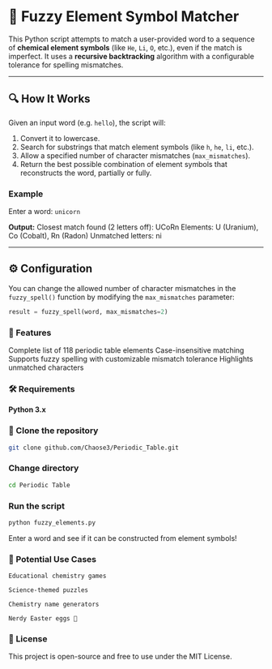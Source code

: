 # 🧪 Fuzzy Element Symbol Matcher

This Python script attempts to match a user-provided word to a sequence of **chemical element symbols** (like `He`, `Li`, `O`, etc.), even if the match is imperfect. It uses a **recursive backtracking** algorithm with a configurable tolerance for spelling mismatches.

---

## 🔍 How It Works

Given an input word (e.g. `hello`), the script will:

1. Convert it to lowercase.
2. Search for substrings that match element symbols (like `h`, `he`, `li`, etc.).
3. Allow a specified number of character mismatches (`max_mismatches`).
4. Return the best possible combination of element symbols that reconstructs the word, partially or fully.

### Example

Enter a word: `unicorn`

**Output:**
Closest match found (2 letters off):
UCoRn
Elements: U (Uranium), Co (Cobalt), Rn (Radon)
Unmatched letters: ni

---

## ⚙️ Configuration

You can change the allowed number of character mismatches in the `fuzzy_spell()` function by modifying the `max_mismatches` parameter:

```python
result = fuzzy_spell(word, max_mismatches=2)
```
### 🧠 Features
Complete list of 118 periodic table elements 
Case-insensitive matching
Supports fuzzy spelling with customizable mismatch tolerance
Highlights unmatched characters

### 🛠️ Requirements
**Python 3.x**


### 🚀 Clone the repository
```bash
git clone github.com/Chaose3/Periodic_Table.git
```
### Change directory
```bash
cd Periodic Table
```
### Run the script
```bash
python fuzzy_elements.py
```
Enter a word and see if it can be constructed from element symbols!


### 🧪 Potential Use Cases
```
Educational chemistry games

Science-themed puzzles

Chemistry name generators

Nerdy Easter eggs 🧠
```
### 📜 License
This project is open-source and free to use under the MIT License.

